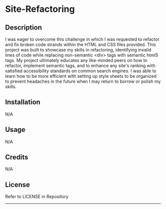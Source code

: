 # Site-Refactoring

## Description

<!-- Provide a short description explaining the what, why, and how of your project. Use the following questions as a guide: -->

I was eager to overcome this challenge in which I was requested to refactor and fix broken code strands within the HTML and CSS files provided.
This project was built to showcase my skills in refactoring, identifying invalid lines of code while replacing non-semantic &lt;div&gt; tags with semantic html5 tags.
My project ultimately educates any like-minded peers on how to refactor, implement semantic tags, and to enhance any site's ranking with satisfied accessibility standards on common search engines.
I was able to learn how to be more efficient with setting up style sheets to be organized to prevent headaches in the future when I may return to borrow or polish my skills.
<!-- - What was your motivation?
- Why did you build this project? (Note: the answer is not "Because it was a homework assignment.")
- What problem does it solve?
- What did you learn? -->

<!-- ## Table of Contents -->

<!-- If your README is long, add a table of contents to make it easy for users to find what they need. -->

<!-- - [Installation](#installation)
- [Usage](#usage)
- [Credits](#credits)
- [License](#license) -->

## Installation

N/A

## Usage

N/A

<!-- Provide instructions and examples for use. Include screenshots as needed.

To add a screenshot, create an `assets/images` folder in your repository and upload your screenshot to it. Then, using the relative filepath, add it to your README using the following syntax:

    ```md
    ![alt text](assets/images/screenshot.png)
    ``` -->

## Credits

N/A

<!-- List your collaborators, if any, with links to their GitHub profiles.

If you used any third-party assets that require attribution, list the creators with links to their primary web presence in this section.

If you followed tutorials, include links to those here as well. -->

## License

Refer to LICENSE in Repository

---

<!-- 🏆 The previous sections are the bare minimum, and your project will ultimately determine the content of this document. You might also want to consider adding the following sections.

## Badges

![badmath](https://img.shields.io/github/languages/top/lernantino/badmath)

Badges aren't necessary, per se, but they demonstrate street cred. Badges let other developers know that you know what you're doing. Check out the badges hosted by [shields.io](https://shields.io/). You may not understand what they all represent now, but you will in time.

## Features

If your project has a lot of features, list them here.

## How to Contribute

If you created an application or package and would like other developers to contribute it, you can include guidelines for how to do so. The [Contributor Covenant](https://www.contributor-covenant.org/) is an industry standard, but you can always write your own if you'd prefer.

## Tests

Go the extra mile and write tests for your application. Then provide examples on how to run them here. -->